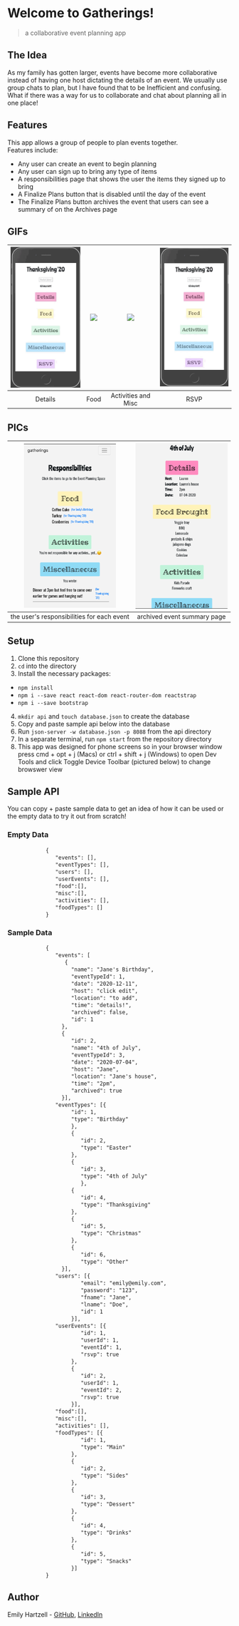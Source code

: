 # Welcome to Gatherings!

> a collaborative event planning app

## The Idea

As my family has gotten larger, events have become more collaborative instead of having one host dictating the details of an event. We usually use group chats to plan, but I have found that to be Inefficient and confusing. What if there was a way for us to collaborate and chat about planning all in one place!

## Features

This app allows a group of people to plan events together. <br />
Features include:
* Any user can create an event to begin planning
* Any user can sign up to bring any type of items
* A responsibilities page that shows the user the items they signed up to bring
* A Finalize Plans button that is disabled until the day of the event
* The Finalize Plans button archives the event that users can see a summary of on the Archives page

## GIFs
| <img src="./images/detailsGIF.gif" width="207"> | <img src="./images/foodGIF.gif" width="207"> | <img src="./images/actMiscGIF.gif" width="207"> | <img src="./images/rsvpGIF.gif" width="207"> |
| :---: | :---: | :---: | :---: |
| Details | Food | Activities and Misc | RSVP |

## PICs
| <img src="./images/resp.png" width="207"> | <img src="./images/archive.png" width="207"> 
| :---: | :---: |
| the user's responsibilities for each event | archived event summary page |


## Setup
1. Clone this repository
2. ```cd``` into the directory
3. Install the necessary packages:
* ```npm install```
* ```npm i --save react react-dom react-router-dom reactstrap```
* ```npm i --save bootstrap```
4. ```mkdir api``` and ```touch database.json``` to create the database
5. Copy and paste sample api below into the database
6. Run ```json-server -w database.json -p 8088``` from the api directory
7. In a separate terminal, run ```npm start``` from the repository directory
8. This app was designed for phone screens so in your browser window press cmd + opt + j (Macs) or ctrl + shift + j (Windows) to open Dev Tools and click Toggle Device Toolbar (pictured below) to change browswer view

## Sample API

You can copy + paste sample data to get an idea of how it can be used or the empty data to try it out from scratch!

### Empty Data
                {
                   "events": [],
                   "eventTypes": [],
                   "users": [],
                   "userEvents": [],
                   "food":[],
                   "misc":[],
                   "activities": [],
                   "foodTypes": []
                }

### Sample Data
                {
                   "events": [    
                      {
                        "name": "Jane's Birthday",
                        "eventTypeId": 1,
                        "date": "2020-12-11",
                        "host": "click edit",
                        "location": "to add",
                        "time": "details!",
                        "archived": false,
                        "id": 1
                     },
                     {
                        "id": 2,
                        "name": "4th of July",
                        "eventTypeId": 3,
                        "date": "2020-07-04",
                        "host": "Jane",
                        "location": "Jane's house",
                        "time": "2pm",
                        "archived": true
                     }],
                   "eventTypes": [{
                        "id": 1,
                        "type": "Birthday"
                        },
                        {
                           "id": 2,
                           "type": "Easter"
                        },
                        {
                           "id": 3,
                           "type": "4th of July"
                           },
                        {
                           "id": 4,
                           "type": "Thanksgiving"
                        },
                        {
                           "id": 5,
                           "type": "Christmas"
                        },
                        {
                           "id": 6,
                           "type": "Other"
                     }],
                   "users": [{
                           "email": "emily@emily.com",
                           "password": "123",
                           "fname": "Jane",
                           "lname": "Doe",
                           "id": 1
                        }],
                   "userEvents": [{
                           "id": 1,
                           "userId": 1,
                           "eventId": 1,
                           "rsvp": true
                        },
                        {
                           "id": 2,
                           "userId": 1,
                           "eventId": 2,
                           "rsvp": true
                        }],
                   "food":[],
                   "misc":[],
                   "activities": [],
                   "foodTypes": [{
                           "id": 1,
                           "type": "Main"
                        },
                        {
                           "id": 2,
                           "type": "Sides"
                        },
                        {
                           "id": 3,
                           "type": "Dessert"
                        },
                        {
                           "id": 4,
                           "type": "Drinks"
                        },
                        {
                           "id": 5,
                           "type": "Snacks"
                        }]
                }

## Author

Emily Hartzell - [GitHub](https://github.com/egeehartz), [LinkedIn](www.linkedin.com/in/emilyhartzell)
